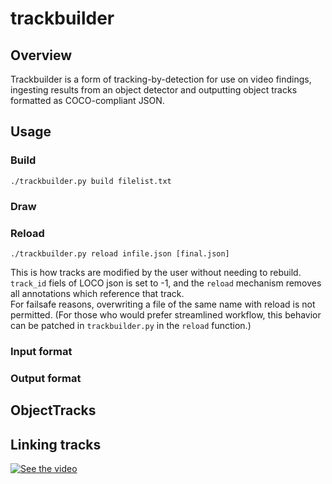 # trackbuilder
## Overview
Trackbuilder is a form of tracking-by-detection for use on video findings, ingesting results from an object detector and outputting object tracks formatted as COCO-compliant JSON. 
## Usage

### Build
```
./trackbuilder.py build filelist.txt
```
### Draw
### Reload

```
./trackbuilder.py reload infile.json [final.json]
``` 
This is how tracks are modified by the user without needing to rebuild. `track_id` fiels of LOCO json is set to -1, and the `reload` mechanism removes all annotations which reference that track. <br>
For failsafe reasons, overwriting a file of the same name with reload is not permitted. (For those who would prefer streamlined workflow, this behavior can be patched in `trackbuilder.py` in the ``reload`` function.)


### Input format
### Output format

## ObjectTracks

## Linking tracks

[![See the video](https://img.youtube.com/vi/ZEZ0h9iTSXU/maxresdefault.jpg)](https://youtu.be/ZEZ0h9iTSXU)